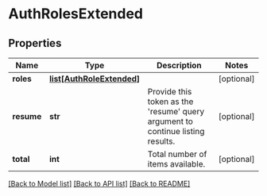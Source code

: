 # AuthRolesExtended

## Properties
Name | Type | Description | Notes
------------ | ------------- | ------------- | -------------
**roles** | [**list[AuthRoleExtended]**](AuthRoleExtended.md) |  | [optional] 
**resume** | **str** | Provide this token as the &#39;resume&#39; query argument to continue listing results. | [optional] 
**total** | **int** | Total number of items available. | [optional] 

[[Back to Model list]](../README.md#documentation-for-models) [[Back to API list]](../README.md#documentation-for-api-endpoints) [[Back to README]](../README.md)


